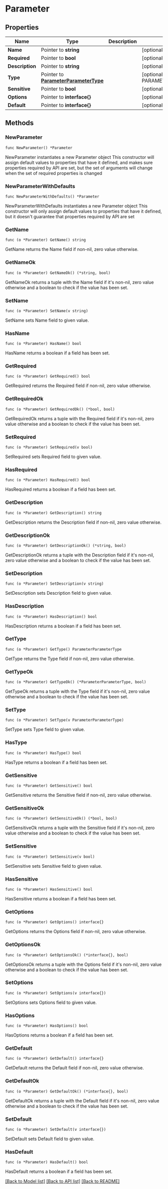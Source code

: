 # Parameter

## Properties

Name | Type | Description | Notes
------------ | ------------- | ------------- | -------------
**Name** | Pointer to **string** |  | [optional] 
**Required** | Pointer to **bool** |  | [optional] 
**Description** | Pointer to **string** |  | [optional] 
**Type** | Pointer to [**ParameterParameterType**](ParameterParameterType.md) |  | [optional] [default to PARAMETERPARAMETERTYPE_STRING]
**Sensitive** | Pointer to **bool** |  | [optional] 
**Options** | Pointer to **interface{}** |  | [optional] 
**Default** | Pointer to **interface{}** |  | [optional] 

## Methods

### NewParameter

`func NewParameter() *Parameter`

NewParameter instantiates a new Parameter object
This constructor will assign default values to properties that have it defined,
and makes sure properties required by API are set, but the set of arguments
will change when the set of required properties is changed

### NewParameterWithDefaults

`func NewParameterWithDefaults() *Parameter`

NewParameterWithDefaults instantiates a new Parameter object
This constructor will only assign default values to properties that have it defined,
but it doesn't guarantee that properties required by API are set

### GetName

`func (o *Parameter) GetName() string`

GetName returns the Name field if non-nil, zero value otherwise.

### GetNameOk

`func (o *Parameter) GetNameOk() (*string, bool)`

GetNameOk returns a tuple with the Name field if it's non-nil, zero value otherwise
and a boolean to check if the value has been set.

### SetName

`func (o *Parameter) SetName(v string)`

SetName sets Name field to given value.

### HasName

`func (o *Parameter) HasName() bool`

HasName returns a boolean if a field has been set.

### GetRequired

`func (o *Parameter) GetRequired() bool`

GetRequired returns the Required field if non-nil, zero value otherwise.

### GetRequiredOk

`func (o *Parameter) GetRequiredOk() (*bool, bool)`

GetRequiredOk returns a tuple with the Required field if it's non-nil, zero value otherwise
and a boolean to check if the value has been set.

### SetRequired

`func (o *Parameter) SetRequired(v bool)`

SetRequired sets Required field to given value.

### HasRequired

`func (o *Parameter) HasRequired() bool`

HasRequired returns a boolean if a field has been set.

### GetDescription

`func (o *Parameter) GetDescription() string`

GetDescription returns the Description field if non-nil, zero value otherwise.

### GetDescriptionOk

`func (o *Parameter) GetDescriptionOk() (*string, bool)`

GetDescriptionOk returns a tuple with the Description field if it's non-nil, zero value otherwise
and a boolean to check if the value has been set.

### SetDescription

`func (o *Parameter) SetDescription(v string)`

SetDescription sets Description field to given value.

### HasDescription

`func (o *Parameter) HasDescription() bool`

HasDescription returns a boolean if a field has been set.

### GetType

`func (o *Parameter) GetType() ParameterParameterType`

GetType returns the Type field if non-nil, zero value otherwise.

### GetTypeOk

`func (o *Parameter) GetTypeOk() (*ParameterParameterType, bool)`

GetTypeOk returns a tuple with the Type field if it's non-nil, zero value otherwise
and a boolean to check if the value has been set.

### SetType

`func (o *Parameter) SetType(v ParameterParameterType)`

SetType sets Type field to given value.

### HasType

`func (o *Parameter) HasType() bool`

HasType returns a boolean if a field has been set.

### GetSensitive

`func (o *Parameter) GetSensitive() bool`

GetSensitive returns the Sensitive field if non-nil, zero value otherwise.

### GetSensitiveOk

`func (o *Parameter) GetSensitiveOk() (*bool, bool)`

GetSensitiveOk returns a tuple with the Sensitive field if it's non-nil, zero value otherwise
and a boolean to check if the value has been set.

### SetSensitive

`func (o *Parameter) SetSensitive(v bool)`

SetSensitive sets Sensitive field to given value.

### HasSensitive

`func (o *Parameter) HasSensitive() bool`

HasSensitive returns a boolean if a field has been set.

### GetOptions

`func (o *Parameter) GetOptions() interface{}`

GetOptions returns the Options field if non-nil, zero value otherwise.

### GetOptionsOk

`func (o *Parameter) GetOptionsOk() (*interface{}, bool)`

GetOptionsOk returns a tuple with the Options field if it's non-nil, zero value otherwise
and a boolean to check if the value has been set.

### SetOptions

`func (o *Parameter) SetOptions(v interface{})`

SetOptions sets Options field to given value.

### HasOptions

`func (o *Parameter) HasOptions() bool`

HasOptions returns a boolean if a field has been set.

### GetDefault

`func (o *Parameter) GetDefault() interface{}`

GetDefault returns the Default field if non-nil, zero value otherwise.

### GetDefaultOk

`func (o *Parameter) GetDefaultOk() (*interface{}, bool)`

GetDefaultOk returns a tuple with the Default field if it's non-nil, zero value otherwise
and a boolean to check if the value has been set.

### SetDefault

`func (o *Parameter) SetDefault(v interface{})`

SetDefault sets Default field to given value.

### HasDefault

`func (o *Parameter) HasDefault() bool`

HasDefault returns a boolean if a field has been set.


[[Back to Model list]](../README.md#documentation-for-models) [[Back to API list]](../README.md#documentation-for-api-endpoints) [[Back to README]](../README.md)


